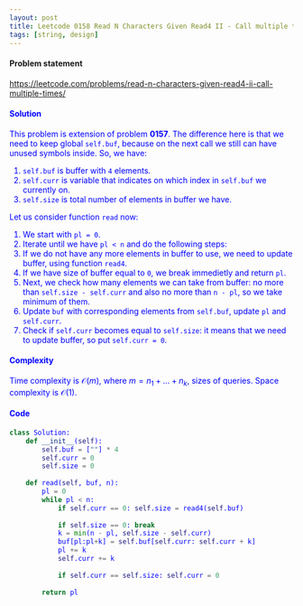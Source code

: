 ```yaml
---
layout: post
title: Leetcode 0158 Read N Characters Given Read4 II - Call multiple times
tags: [string, design]
---
```


#### Problem statement

<a href="https://leetcode.com/problems/read-n-characters-given-read4-ii-call-multiple-times/"> <font color = blue>https://leetcode.com/problems/read-n-characters-given-read4-ii-call-multiple-times/

#### Solution
This problem is extension of problem **0157**. The difference here is that we need to keep global `self.buf`, because on the next call we still can have unused symbols inside. So, we have:
1. `self.buf` is buffer with `4` elements.
2. `self.curr` is variable that indicates on which index in `self.buf` we currently on.
3. `self.size` is total number of elements in buffer we have.

Let us consider function `read` now:
1. We start with `pl = 0`.
2. Iterate until we have `pl < n` and do the following steps:
3. If we do not have any more elements in buffer to use, we need to update buffer, using function `read4`.
4. If we have size of buffer equal to `0`, we break immedietly and return `pl`.
5. Next, we check how many elements we can take from buffer: no more than `self.size - self.curr` and also no more than `n - pl`, so we take minimum of them.
6. Update `buf` with corresponding elements from `self.buf`, update `pl` and `self.curr`.
7. Check if `self.curr` becomes equal to `self.size`: it means that we need to update buffer, so put `self.curr = 0`.

#### Complexity
Time complexity is $\mathcal{O}(m)$, where $m = n_1 + \dots + n_k$, sizes of queries. Space complexity is $\mathcal{O}(1)$.

#### Code
```python
class Solution:
    def __init__(self):
        self.buf = [""] * 4
        self.curr = 0
        self.size = 0
    
    def read(self, buf, n):
        pl = 0
        while pl < n:
            if self.curr == 0: self.size = read4(self.buf)
            
            if self.size == 0: break
            k = min(n - pl, self.size - self.curr)
            buf[pl:pl+k] = self.buf[self.curr: self.curr + k]
            pl += k
            self.curr += k
           
            if self.curr == self.size: self.curr = 0
                
        return pl
```
